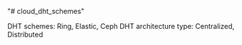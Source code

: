 "# cloud_dht_schemes" 

DHT schemes: Ring, Elastic, Ceph
DHT architecture type: Centralized, Distributed
